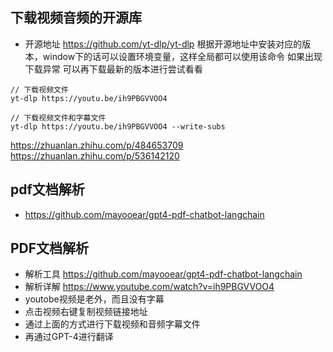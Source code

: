 ## 下载视频音频的开源库

- 开源地址 https://github.com/yt-dlp/yt-dlp
根据开源地址中安装对应的版本，window下的话可以设置环境变量，这样全局都可以使用该命令
如果出现下载异常 可以再下载最新的版本进行尝试看看

```
// 下载视频文件
yt-dlp https://youtu.be/ih9PBGVVOO4

// 下载视频文件和字幕文件
yt-dlp https://youtu.be/ih9PBGVVOO4 --write-subs
```

https://zhuanlan.zhihu.com/p/484653709
https://zhuanlan.zhihu.com/p/536142120
## pdf文档解析
- https://github.com/mayooear/gpt4-pdf-chatbot-langchain

## PDF文档解析
- 解析工具 https://github.com/mayooear/gpt4-pdf-chatbot-langchain
- 解析详解  https://www.youtube.com/watch?v=ih9PBGVVOO4
- youtobe视频是老外，而且没有字幕
- 点击视频右键复制视频链接地址
- 通过上面的方式进行下载视频和音频字幕文件
- 再通过GPT-4进行翻译